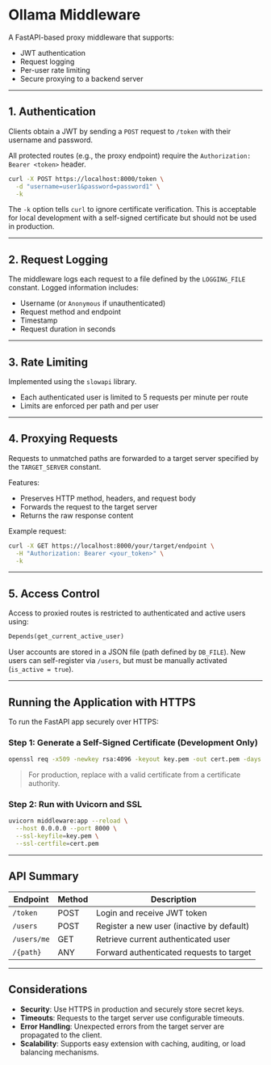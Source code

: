 # Ollama Middleware

A FastAPI-based proxy middleware that supports:

* JWT authentication
* Request logging
* Per-user rate limiting
* Secure proxying to a backend server

---

## 1. Authentication

Clients obtain a JWT by sending a `POST` request to `/token` with their username and password.

All protected routes (e.g., the proxy endpoint) require the `Authorization: Bearer <token>` header.

```bash
curl -X POST https://localhost:8000/token \
  -d "username=user1&password=password1" \
  -k
```

The `-k` option tells `curl` to ignore certificate verification. This is acceptable for local development with a self-signed certificate but should not be used in production.

---

## 2. Request Logging

The middleware logs each request to a file defined by the `LOGGING_FILE` constant. Logged information includes:

* Username (or `Anonymous` if unauthenticated)
* Request method and endpoint
* Timestamp
* Request duration in seconds

---

## 3. Rate Limiting

Implemented using the `slowapi` library.

* Each authenticated user is limited to 5 requests per minute per route
* Limits are enforced per path and per user

---

## 4. Proxying Requests

Requests to unmatched paths are forwarded to a target server specified by the `TARGET_SERVER` constant.

Features:

* Preserves HTTP method, headers, and request body
* Forwards the request to the target server
* Returns the raw response content

Example request:

```bash
curl -X GET https://localhost:8000/your/target/endpoint \
  -H "Authorization: Bearer <your_token>" \
  -k
```

---

## 5. Access Control

Access to proxied routes is restricted to authenticated and active users using:

```python
Depends(get_current_active_user)
```

User accounts are stored in a JSON file (path defined by `DB_FILE`).
New users can self-register via `/users`, but must be manually activated (`is_active = true`).

---

## Running the Application with HTTPS

To run the FastAPI app securely over HTTPS:

### Step 1: Generate a Self-Signed Certificate (Development Only)

```bash
openssl req -x509 -newkey rsa:4096 -keyout key.pem -out cert.pem -days 365 -nodes
```

> For production, replace with a valid certificate from a certificate authority.

### Step 2: Run with Uvicorn and SSL

```bash
uvicorn middleware:app --reload \
  --host 0.0.0.0 --port 8000 \
  --ssl-keyfile=key.pem \
  --ssl-certfile=cert.pem
```

---

## API Summary

| Endpoint    | Method | Description                               |
| ----------- | ------ | ----------------------------------------- |
| `/token`    | POST   | Login and receive JWT token               |
| `/users`    | POST   | Register a new user (inactive by default) |
| `/users/me` | GET    | Retrieve current authenticated user       |
| `/{path}`   | ANY    | Forward authenticated requests to target  |

---

## Considerations

* **Security**: Use HTTPS in production and securely store secret keys.
* **Timeouts**: Requests to the target server use configurable timeouts.
* **Error Handling**: Unexpected errors from the target server are propagated to the client.
* **Scalability**: Supports easy extension with caching, auditing, or load balancing mechanisms.